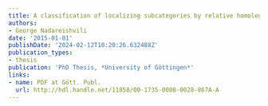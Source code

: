 ```yaml
---
title: A classification of localizing subcategories by relative homological algebra
authors:
- George Nadareishvili
date: '2015-01-01'
publishDate: '2024-02-12T10:20:26.632488Z'
publication_types:
- thesis
publication: 'PhD Thesis, *University of Göttingen*'
links:
- name: PDF at Gött. Publ.
  url: http://hdl.handle.net/11858/00-1735-0000-0028-867A-A
---
```

